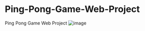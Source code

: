 # Ping-Pong-Game-Web-Project
Ping Pong Game Web Project
![image](https://user-images.githubusercontent.com/82091624/189548933-eec561cc-520f-448f-beb2-f7a13d66cbbb.png)
